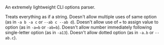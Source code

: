 An extremely lightweight CLI options parser.

Treats everything as if a string. Doesn't allow multiple uses of same option (as in `-a b -a c` or `--ab c --ab d`). Doesn't allow use of `=` to assign value to option (as in `-a=b` or `-ab=b`). Doesn't allow number immediately following single-letter option (as in `-a13`). Doesn't allow dotted option (as in `-a.b` or `--ab.c`).
